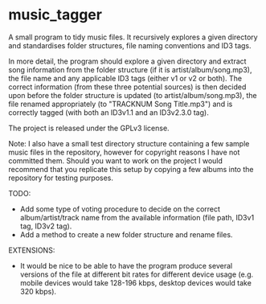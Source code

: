 music_tagger
============

A small program to tidy music files. It recursively explores a given directory and standardises 
folder structures, file naming conventions and ID3 tags.

In more detail, the program should explore a given directory and extract song information from the 
folder structure (if it is artist/album/song.mp3), the file name and any applicable ID3 tags (either 
v1 or v2 or both). The correct information (from these three potential sources) is then decided upon 
before the folder structure is updated (to artist/album/song.mp3), the file renamed appropriately 
(to "TRACKNUM Song Title.mp3") and is correctly tagged (with both an ID3v1.1 and an ID3v2.3.0 tag).

The project is released under the GPLv3 license.

Note: I also have a small test directory structure containing a few sample music files in the 
repository, however for copyright reasons I have not committed them. Should you want to work on the 
project I would recommend that you replicate this setup by copying a few albums into the repository 
for testing purposes.


TODO:
- Add some type of voting procedure to decide on the correct album/artist/track name from the 
available information (file path, ID3v1 tag, ID3v2 tag).
- Add a method to create a new folder structure and rename files.


EXTENSIONS:
- It would be nice to be able to have the program produce several versions of the file at different 
bit rates for different device usage (e.g. mobile devices would take 128-196 kbps, desktop devices 
would take 320 kbps).
